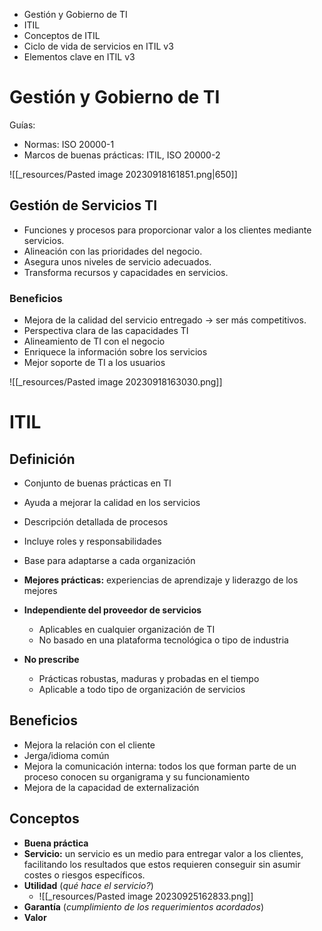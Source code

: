 - Gestión y Gobierno de TI
- ITIL
- Conceptos de ITIL
- Ciclo de vida de servicios en ITIL v3
- Elementos clave en ITIL v3

# Gestión y Gobierno de TI
Guías:
- Normas: ISO 20000-1
- Marcos de buenas prácticas: ITIL, ISO 20000-2

![[_resources/Pasted image 20230918161851.png|650]]

## Gestión de Servicios TI
- Funciones y procesos para proporcionar valor a los clientes mediante servicios.
- Alineación con las prioridades del negocio.
- Asegura unos niveles de servicio adecuados.
- Transforma recursos y capacidades en servicios.

### Beneficios
- Mejora de la calidad del servicio entregado → ser más competitivos.
- Perspectiva clara de las capacidades TI
- Alineamiento de TI con el negocio
- Enriquece la información sobre los servicios
- Mejor soporte de TI a los usuarios

![[_resources/Pasted image 20230918163030.png]]

# ITIL

## Definición
- Conjunto de buenas prácticas en TI
- Ayuda a mejorar la calidad en los servicios
- Descripción detallada de procesos
- Incluye roles y responsabilidades
- Base para adaptarse a cada organización

- **Mejores prácticas:** experiencias de aprendizaje y liderazgo de los mejores
- **Independiente del proveedor de servicios**
	- Aplicables en cualquier organización de TI
	- No basado en una plataforma tecnológica o tipo de industria
- **No prescribe**
	- Prácticas robustas, maduras y probadas en el tiempo
	- Aplicable a todo tipo de organización de servicios

## Beneficios
- Mejora la relación con el cliente
- Jerga/idioma común
- Mejora la comunicación interna: todos los que forman parte de un proceso conocen su organigrama y su funcionamiento
- Mejora de la capacidad de externalización

## Conceptos
- **Buena práctica**
- **Servicio:** un servicio es un medio para entregar valor a los clientes, facilitando los resultados que estos requieren conseguir sin asumir costes o riesgos específicos.
- **Utilidad** (*qué hace el servicio?*)
	- ![[_resources/Pasted image 20230925162833.png]]
- **Garantía** (*cumplimiento de los requerimientos acordados*)
- **Valor**